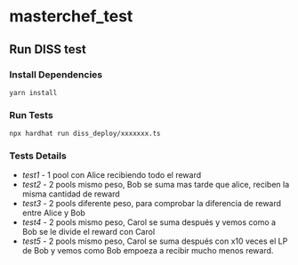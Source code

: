 # masterchef_test

## Run DISS test

### Install Dependencies
```
yarn install
```



### Run Tests
```
npx hardhat run diss_deploy/xxxxxxx.ts 
```

### Tests Details
- *test1* - 1 pool con Alice recibiendo todo el reward
- *test2* - 2 pools mismo peso, Bob se suma mas tarde que alice, reciben la misma cantidad de reward
- *test3* - 2 pools diferente peso, para comprobar la diferencia de reward entre Alice y Bob
- *test4* - 2 pools mismo peso, Carol se suma después y vemos como a Bob se le divide el reward con Carol
- *test5* - 2 pools mismo peso, Carol se suma después con x10 veces el LP de Bob y vemos como Bob empoeza a recibir mucho menos reward.